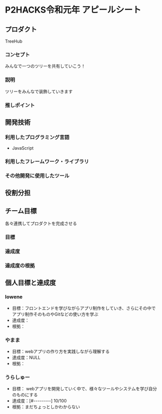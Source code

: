 # P2HACKS令和元年 アピールシート

## プロダクト
TreeHub
### コンセプト
みんなで一つのツリーを共有していこう！

### 説明
ツリーをみんなで装飾していきます

### 推しポイント


## 開発技術

### 利用したプログラミング言語
- JavaScript

### 利用したフレームワーク・ライブラリ


### その他開発に使用したツール


## 役割分担


## チーム目標
各々連携してプロダクトを完成させる
### 目標


### 達成度


### 達成度の根拠


## 個人目標と達成度

### lowene
- 目標：フロントエンドを学びながらアプリ制作をしていき、さらにその中でアプリ制作そのものやGitなどの使い方を学ぶ
- 達成度：
- 根拠：

### やまま
- 目標：webアプリの作り方を実践しながら理解する
- 達成度：NULL
- 根拠：

### うらしゅー
- 目標： webアプリを開発していく中で、様々なツールやシステムを学び自分のものにする
- 達成度：[#---------] 10/100
- 根拠：まだちょっとしかわからない
